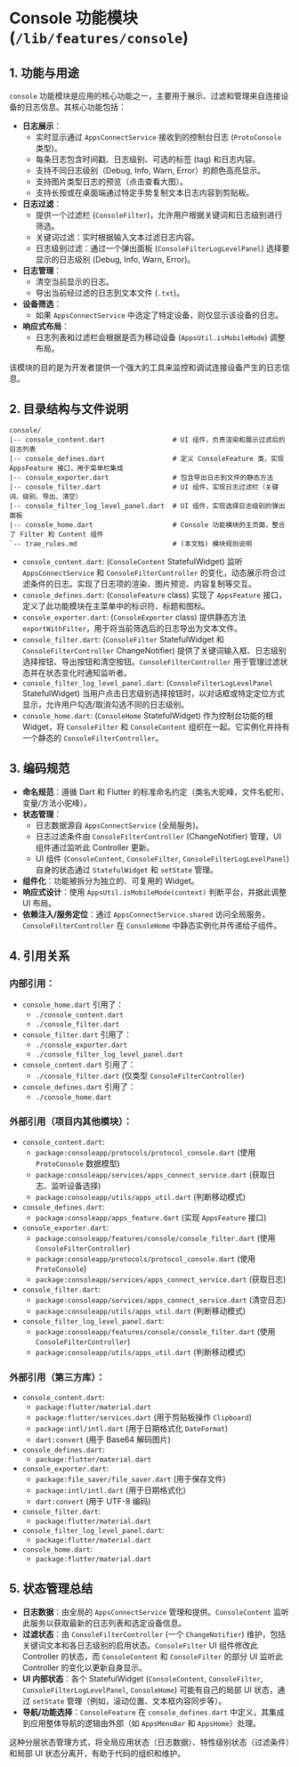 # Console 功能模块 (`/lib/features/console`)

## 1. 功能与用途

`console` 功能模块是应用的核心功能之一，主要用于展示、过滤和管理来自连接设备的日志信息。其核心功能包括：

*   **日志展示**：
    *   实时显示通过 `AppsConnectService` 接收到的控制台日志 (`ProtoConsole` 类型)。
    *   每条日志包含时间戳、日志级别、可选的标签 (tag) 和日志内容。
    *   支持不同日志级别（Debug, Info, Warn, Error）的颜色高亮显示。
    *   支持图片类型日志的预览（点击查看大图）。
    *   支持长按或在桌面端通过特定手势复制文本日志内容到剪贴板。
*   **日志过滤**：
    *   提供一个过滤栏 (`ConsoleFilter`)，允许用户根据关键词和日志级别进行筛选。
    *   关键词过滤：实时根据输入文本过滤日志内容。
    *   日志级别过滤：通过一个弹出面板 (`ConsoleFilterLogLevelPanel`) 选择要显示的日志级别 (Debug, Info, Warn, Error)。
*   **日志管理**：
    *   清空当前显示的日志。
    *   导出当前经过滤的日志到文本文件 (`.txt`)。
*   **设备筛选**：
    *   如果 `AppsConnectService` 中选定了特定设备，则仅显示该设备的日志。
*   **响应式布局**：
    *   日志列表和过滤栏会根据是否为移动设备 (`AppsUtil.isMobileMode`) 调整布局。

该模块的目的是为开发者提供一个强大的工具来监控和调试连接设备产生的日志信息。

## 2. 目录结构与文件说明

```
console/
|-- console_content.dart                 # UI 组件，负责渲染和展示过滤后的日志列表
|-- console_defines.dart                 # 定义 ConsoleFeature 类，实现 AppsFeature 接口，用于菜单栏集成
|-- console_exporter.dart                # 包含导出日志到文件的静态方法
|-- console_filter.dart                  # UI 组件，实现日志过滤栏（关键词、级别、导出、清空）
|-- console_filter_log_level_panel.dart  # UI 组件，实现选择日志级别的弹出面板
|-- console_home.dart                    # Console 功能模块的主页面，整合了 Filter 和 Content 组件
`-- trae_rules.md                        # (本文档) 模块规则说明
```

*   `console_content.dart`: (`ConsoleContent` StatefulWidget) 监听 `AppsConnectService` 和 `ConsoleFilterController` 的变化，动态展示符合过滤条件的日志。实现了日志项的渲染、图片预览、内容复制等交互。
*   `console_defines.dart`: (`ConsoleFeature` class) 实现了 `AppsFeature` 接口，定义了此功能模块在主菜单中的标识符、标题和图标。
*   `console_exporter.dart`: (`ConsoleExporter` class) 提供静态方法 `exportWithFilter`，用于将当前筛选后的日志导出为文本文件。
*   `console_filter.dart`: (`ConsoleFilter` StatefulWidget 和 `ConsoleFilterController` ChangeNotifier) 提供了关键词输入框、日志级别选择按钮、导出按钮和清空按钮。`ConsoleFilterController` 用于管理过滤状态并在状态变化时通知监听者。
*   `console_filter_log_level_panel.dart`: (`ConsoleFilterLogLevelPanel` StatefulWidget) 当用户点击日志级别选择按钮时，以对话框或特定定位方式显示，允许用户勾选/取消勾选不同的日志级别。
*   `console_home.dart`: (`ConsoleHome` StatefulWidget) 作为控制台功能的根 Widget，将 `ConsoleFilter` 和 `ConsoleContent` 组织在一起。它实例化并持有一个静态的 `ConsoleFilterController`。

## 3. 编码规范

*   **命名规范**：遵循 Dart 和 Flutter 的标准命名约定（类名大驼峰，文件名蛇形，变量/方法小驼峰）。
*   **状态管理**：
    *   日志数据源自 `AppsConnectService` (全局服务)。
    *   日志过滤条件由 `ConsoleFilterController` (ChangeNotifier) 管理，UI 组件通过监听此 Controller 更新。
    *   UI 组件 (`ConsoleContent`, `ConsoleFilter`, `ConsoleFilterLogLevelPanel`) 自身的状态通过 `StatefulWidget` 和 `setState` 管理。
*   **组件化**：功能被拆分为独立的、可复用的 Widget。
*   **响应式设计**：使用 `AppsUtil.isMobileMode(context)` 判断平台，并据此调整 UI 布局。
*   **依赖注入/服务定位**：通过 `AppsConnectService.shared` 访问全局服务，`ConsoleFilterController` 在 `ConsoleHome` 中静态实例化并传递给子组件。

## 4. 引用关系

### 内部引用：

*   `console_home.dart` 引用了：
    *   `./console_content.dart`
    *   `./console_filter.dart`
*   `console_filter.dart` 引用了：
    *   `./console_exporter.dart`
    *   `./console_filter_log_level_panel.dart`
*   `console_content.dart` 引用了：
    *   `./console_filter.dart` (仅类型 `ConsoleFilterController`)
*   `console_defines.dart` 引用了：
    *   `./console_home.dart`

### 外部引用（项目内其他模块）：

*   `console_content.dart`:
    *   `package:consoleapp/protocols/protocol_console.dart` (使用 `ProtoConsole` 数据模型)
    *   `package:consoleapp/services/apps_connect_service.dart` (获取日志、监听设备选择)
    *   `package:consoleapp/utils/apps_util.dart` (判断移动模式)
*   `console_defines.dart`:
    *   `package:consoleapp/apps_feature.dart` (实现 `AppsFeature` 接口)
*   `console_exporter.dart`:
    *   `package:consoleapp/features/console/console_filter.dart` (使用 `ConsoleFilterController`)
    *   `package:consoleapp/protocols/protocol_console.dart` (使用 `ProtoConsole`)
    *   `package:consoleapp/services/apps_connect_service.dart` (获取日志)
*   `console_filter.dart`:
    *   `package:consoleapp/services/apps_connect_service.dart` (清空日志)
    *   `package:consoleapp/utils/apps_util.dart` (判断移动模式)
*   `console_filter_log_level_panel.dart`:
    *   `package:consoleapp/features/console/console_filter.dart` (使用 `ConsoleFilterController`)
    *   `package:consoleapp/utils/apps_util.dart` (判断移动模式)

### 外部引用（第三方库）：

*   `console_content.dart`:
    *   `package:flutter/material.dart`
    *   `package:flutter/services.dart` (用于剪贴板操作 `Clipboard`)
    *   `package:intl/intl.dart` (用于日期格式化 `DateFormat`)
    *   `dart:convert` (用于 Base64 解码图片)
*   `console_defines.dart`:
    *   `package:flutter/material.dart`
*   `console_exporter.dart`:
    *   `package:file_saver/file_saver.dart` (用于保存文件)
    *   `package:intl/intl.dart` (用于日期格式化)
    *   `dart:convert` (用于 UTF-8 编码)
*   `console_filter.dart`:
    *   `package:flutter/material.dart`
*   `console_filter_log_level_panel.dart`:
    *   `package:flutter/material.dart`
*   `console_home.dart`:
    *   `package:flutter/material.dart`

## 5. 状态管理总结

*   **日志数据**：由全局的 `AppsConnectService` 管理和提供。`ConsoleContent` 监听此服务以获取最新的日志列表和选定设备信息。
*   **过滤状态**：由 `ConsoleFilterController` (一个 `ChangeNotifier`) 维护，包括关键词文本和各日志级别的启用状态。`ConsoleFilter` UI 组件修改此 Controller 的状态，而 `ConsoleContent` 和 `ConsoleFilter` 的部分 UI 监听此 Controller 的变化以更新自身显示。
*   **UI 内部状态**：各个 StatefulWidget (`ConsoleContent`, `ConsoleFilter`, `ConsoleFilterLogLevelPanel`, `ConsoleHome`) 可能有自己的局部 UI 状态，通过 `setState` 管理（例如，滚动位置、文本框内容同步等）。
*   **导航/功能选择**：`ConsoleFeature` 在 `console_defines.dart` 中定义，其集成到应用整体导航的逻辑由外部（如 `AppsMenuBar` 和 `AppsHome`）处理。

这种分层状态管理方式，将全局应用状态（日志数据）、特性级别状态（过滤条件）和局部 UI 状态分离开，有助于代码的组织和维护。